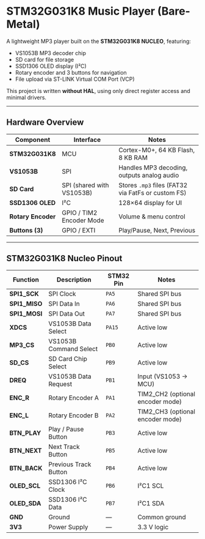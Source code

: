 # STM32G031K8 Music Player (Bare-Metal)

A lightweight MP3 player built on the **STM32G031K8 NUCLEO**, featuring:
- VS1053B MP3 decoder chip  
- SD card for file storage  
- SSD1306 OLED display (I²C)  
- Rotary encoder and 3 buttons for navigation  
- File upload via ST-LINK Virtual COM Port (VCP)

This project is written **without HAL**, using only direct register access and minimal drivers.

---

## Hardware Overview

| Component | Interface | Notes |
|------------|------------|-------|
| **STM32G031K8** | MCU | Cortex-M0+, 64 KB Flash, 8 KB RAM |
| **VS1053B** | SPI | Handles MP3 decoding, outputs analog audio |
| **SD Card** | SPI (shared with VS1053B) | Stores `.mp3` files (FAT32 via FatFs or custom FS) |
| **SSD1306 OLED** | I²C | 128×64 display for UI |
| **Rotary Encoder** | GPIO / TIM2 Encoder Mode | Volume & menu control |
| **Buttons (3)** | GPIO / EXTI | Play/Pause, Next, Previous |

---

## STM32G031K8 Nucleo Pinout

| Function        | Description            | STM32 Pin | Notes |
|-----------------|-----------------------|------------|-------|
| **SPI1_SCK**    | SPI Clock              | `PA5`      | Shared SPI bus |
| **SPI1_MISO**   | SPI Data In            | `PA6`      | Shared SPI bus |
| **SPI1_MOSI**   | SPI Data Out           | `PA7`      | Shared SPI bus |
| **XDCS**        | VS1053B Data Select    | `PA15`     | Active low |
| **MP3_CS**      | VS1053B Command Select | `PB0`      | Active low |
| **SD_CS**       | SD Card Chip Select    | `PB9`      | Active low |
| **DREQ**        | VS1053B Data Request   | `PB1`      | Input (VS1053 → MCU) |
| **ENC_R**       | Rotary Encoder A       | `PA1`      | TIM2_CH2 (optional encoder mode) |
| **ENC_L**       | Rotary Encoder B       | `PA2`      | TIM2_CH3 (optional encoder mode) |
| **BTN_PLAY**    | Play / Pause Button    | `PB3`      | Active low |
| **BTN_NEXT**    | Next Track Button      | `PB5`      | Active low |
| **BTN_BACK**    | Previous Track Button  | `PB4`      | Active low |
| **OLED_SCL**    | SSD1306 I²C Clock      | `PB6`      | I²C1 SCL |
| **OLED_SDA**    | SSD1306 I²C Data       | `PB7`      | I²C1 SDA |
| **GND**         | Ground                 | —          | Common ground |
| **3V3**         | Power Supply           | —          | 3.3 V logic |
